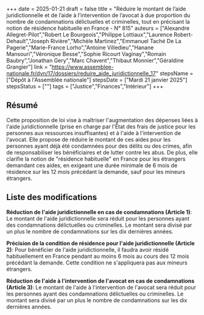 +++
date = 2025-01-21
draft = false
title = "Réduire le montant de l’aide juridictionnelle et de l’aide à l’intervention de l’avocat à due proportion du nombre de condamnations délictuelles et criminelles, tout en précisant la notion de résidence habituelle en France - N° 815"
auteurs = ["Alexandre Allegret-Pilot","Robert Le Bourgeois","Philippe Lottiaux","Laurence Robert-Dehault","Joseph Rivière","Michèle Martinez","Emmanuel Taché De La Pagerie","Marie-France Lorho","Antoine Villedieu","Hanane Mansouri","Véronique Besse","Sophie Ricourt Vaginay","Romain Baubry","Jonathan Gery","Marc Chavent","Thibaut Monnier","Géraldine Grangier"]
link = "https://www.assemblee-nationale.fr/dyn/17/dossiers/reduire_aide_juridictionnelle_17"
stepsName = ["Dépôt à l'Assemblée nationale"]
stepsDate = ["Mardi 21 janvier 2025"]
stepsStatus = [""]
tags = ["Justice","Finances","Intérieur"]
+++

## Résumé

Cette proposition de loi vise à maîtriser l'augmentation des dépenses liées à l'aide juridictionnelle (prise en charge par l'État des frais de justice pour les personnes aux ressources insuffisantes) et à l'aide à l'intervention de l'avocat. Elle propose de réduire le montant de ces aides pour les personnes ayant déjà été condamnées pour des délits ou des crimes, afin de responsabiliser les bénéficiaires et de lutter contre les abus. De plus, elle clarifie la notion de "résidence habituelle" en France pour les étrangers demandant ces aides, en exigeant une durée minimale de 6 mois de résidence sur les 12 mois précédant la demande, sauf pour les mineurs étrangers.

## Liste des modifications

**Réduction de l'aide juridictionnelle en cas de condamnations (Article 1)**: Le montant de l'aide juridictionnelle sera réduit pour les personnes ayant des condamnations délictuelles ou criminelles. Le montant sera divisé par un plus le nombre de condamnations sur les dix dernières années.

**Précision de la condition de résidence pour l'aide juridictionnelle (Article 2)**: Pour bénéficier de l'aide juridictionnelle, il faudra avoir résidé habituellement en France pendant au moins 6 mois au cours des 12 mois précédant la demande. Cette condition ne s'appliquera pas aux mineurs étrangers.

**Réduction de l'aide à l'intervention de l'avocat en cas de condamnations (Article 3)**: Le montant de l'aide à l'intervention de l'avocat sera réduit pour les personnes ayant des condamnations délictuelles ou criminelles. Le montant sera divisé par un plus le nombre de condamnations sur les dix dernières années.
